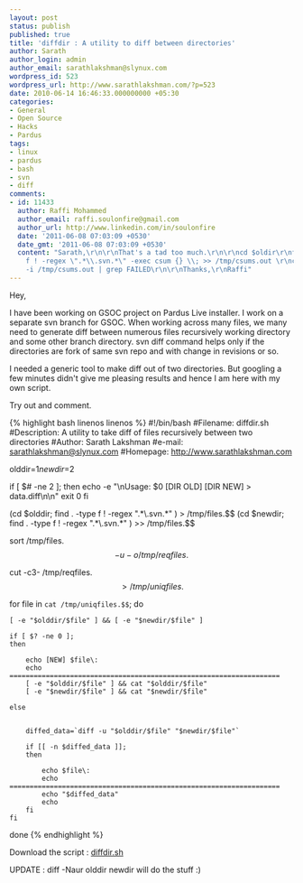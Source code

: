 ```yaml
---
layout: post
status: publish
published: true
title: 'diffdir : A utility to diff between directories'
author: Sarath
author_login: admin
author_email: sarathlakshman@slynux.com
wordpress_id: 523
wordpress_url: http://www.sarathlakshman.com/?p=523
date: 2010-06-14 16:46:33.000000000 +05:30
categories:
- General
- Open Source
- Hacks
- Pardus
tags:
- linux
- pardus
- bash
- svn
- diff
comments:
- id: 11433
  author: Raffi Mohammed
  author_email: raffi.soulonfire@gmail.com
  author_url: http://www.linkedin.com/in/soulonfire
  date: '2011-06-08 07:03:09 +0530'
  date_gmt: '2011-06-08 07:03:09 +0530'
  content: "Sarath,\r\n\r\nThat's a tad too much.\r\n\r\ncd $oldir\r\nfind . -type
    f ! -regex \".*\\.svn.*\" -exec csum {} \\; >> /tmp/csums.out \r\ncd $newdir\r\ncsum
    -i /tmp/csums.out | grep FAILED\r\n\r\nThanks,\r\nRaffi"
---
```

Hey,

I have been working on GSOC project on Pardus Live installer. I work on a separate svn branch for GSOC. When working across many files, we many need to generate diff between numerous files recursively working directory and some other branch directory. svn diff command helps only if the directories are fork of same svn repo and with change in revisions or so.

I needed a generic tool to make diff out of two directories. But googling a few minutes didn't give me pleasing results and hence I am here with my own script.

Try out and comment.

{% highlight bash linenos linenos %}
#!/bin/bash
#Filename: diffdir.sh
#Description: A utility to take diff of files recursively between two directories
#Author: Sarath Lakshman
#e-mail: sarathlakshman@slynux.com
#Homepage: http://www.sarathlakshman.com


olddir=$1
newdir=$2

if [ $# -ne 2 ];
then
	echo -e "\nUsage: $0 [DIR OLD] [DIR NEW] > data.diff\n\n" 
	exit 0
fi


(cd $olddir; find . -type f ! -regex ".*\.svn.*" ) > /tmp/files.$$
(cd $newdir; find . -type f ! -regex ".*\.svn.*" ) >> /tmp/files.$$

sort /tmp/files.$$ -u -o /tmp/reqfiles.$$

cut -c3- /tmp/reqfiles.$$ > /tmp/uniqfiles.$$

for file in `cat /tmp/uniqfiles.$$`;
do



	[ -e "$olddir/$file" ] && [ -e "$newdir/$file" ]

	if [ $? -ne 0 ];
	then

		echo [NEW] $file\: 
		echo =================================================================== 
		[ -e "$olddir/$file" ] && cat "$olddir/$file" 
		[ -e "$newdir/$file" ] && cat "$newdir/$file" 
		
	else


		diffed_data=`diff -u "$olddir/$file" "$newdir/$file"` 

		if [[ -n $diffed_data ]];
		then

			echo $file\:
			echo =================================================================== 	
			echo "$diffed_data" 
			echo 
		fi
	fi
done 
{% endhighlight %}

Download the script : <a href="http://web.sarathlakshman.com/code/diffdir.sh">diffdir.sh</a>

UPDATE : diff -Naur olddir newdir will do the stuff :)
